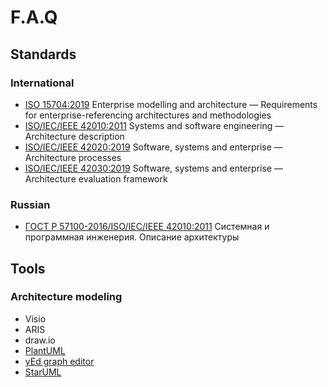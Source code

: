 # F.A.Q

## Standards
### International
- [ISO 15704:2019][ISO 15704:2019] Enterprise modelling and architecture — Requirements for enterprise-referencing architectures and methodologies
- [ISO/IEC/IEEE 42010:2011][ISO/IEC/IEEE 42010:2011] Systems and software engineering — Architecture description
- [ISO/IEC/IEEE 42020:2019][ISO/IEC/IEEE 42020:2019] Software, systems and enterprise — Architecture processes
- [ISO/IEC/IEEE 42030:2019][ISO/IEC/IEEE 42030:2019] Software, systems and enterprise — Architecture evaluation framework


### Russian
- [ГОСТ Р 57100-2016/ISO/IEC/IEEE 42010:2011][ГОСТ-5711-2016] Системная и программная инженерия. Описание архитектуры

## Tools
### Architecture modeling
- Visio
- ARIS
- draw.io
- [PlantUML]
- [yEd graph editor]
- [StarUML]

[ГОСТ-5711-2016]: http://docs.cntd.ru/document/1200139542
[ISO/IEC/IEEE 42010:2011]: https://www.iso.org/standard/50508.html
[ISO/IEC/IEEE 42020:2019]: https://www.iso.org/standard/68982.html
[ISO/IEC/IEEE 42030:2019]: https://www.iso.org/standard/73436.html
[ISO 15704:2019]: https://www.iso.org/standard/71890.html

[PlantUML]: https://plantuml.com/ru/
[yEd graph editor]: https://www.yworks.com/products/yed
[StarUML]: http://staruml.io/
